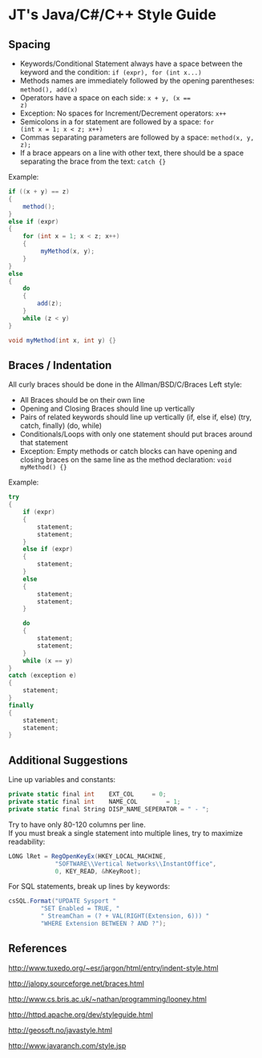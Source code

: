 # JT's Java/C#/C++ Style Guide

## Spacing 

* Keywords/Conditional Statement always have a space between the keyword and the condition: <code>if (expr), for (int x...)</code>
* Methods names are immediately followed by the opening parentheses: <code>method(), add(x)</code> 
* Operators have a space on each side: <code>x + y, (x == z)</code>
* Exception: No spaces for Increment/Decrement operators: <code>x++</code>
* Semicolons in a for statement are followed by a space: <code>for (int x = 1; x < z; x++) </code>
* Commas separating parameters are followed by a space: <code>method(x, y, z); </code>
* If a brace appears on a line with other text, there should be a space separating the brace from the text: <code>catch {}</code>

Example:
```C#
if ((x + y) == z) 
{
    method();
} 
else if (expr) 
{
    for (int x = 1; x < z; x++) 
    {
         myMethod(x, y);
    }
} 
else 
{
    do 
    {
      	add(z);
    } 
    while (z < y)
}

void myMethod(int x, int y) {}
```

## Braces / Indentation 
All curly braces should be done in the Allman/BSD/C/Braces Left style:
* All Braces should be on their own line
* Opening and Closing Braces should line up vertically
* Pairs of related keywords should line up vertically (if, else if, else) (try, catch, finally) (do, while)
* Conditionals/Loops with only one statement should put braces around that statement
* Exception: Empty methods or catch blocks can have opening and closing braces on the same line as the method declaration: <code>void myMethod() {}</code>

Example:
```C#
try
{
    if (expr)
    {
        statement;
        statement;
    }
    else if (expr)
    {
        statement;
    }
    else
    {
        statement;
        statement;
    }

    do
    {
        statement;
        statement;
    }
    while (x == y)
}
catch (exception e) 
{
    statement;
}
finally
{
    statement;
    statement;
}
```

## Additional Suggestions 
Line up variables and constants:
```C#
private static final int    EXT_COL		= 0;
private static final int    NAME_COL		= 1;
private static final String DISP_NAME_SEPERATOR = " - ";
```

Try to have only 80-120 columns per line.  
If you must break a single statement into multiple lines, try to maximize readability:
```C#
LONG lRet = RegOpenKeyEx(HKEY_LOCAL_MACHINE,
			 "SOFTWARE\\Vertical Networks\\InstantOffice", 
			 0, KEY_READ, &hKeyRoot);
```

For SQL statements, break up lines by keywords:
```C#
csSQL.Format("UPDATE Sysport "
	     "SET Enabled = TRUE, "
	     " StreamChan = (? + VAL(RIGHT(Extension, 6))) "
	     "WHERE Extension BETWEEN ? AND ?");
```

## References 
http://www.tuxedo.org/~esr/jargon/html/entry/indent-style.html

http://jalopy.sourceforge.net/braces.html

http://www.cs.bris.ac.uk/~nathan/programming/looney.html

http://httpd.apache.org/dev/styleguide.html

http://geosoft.no/javastyle.html

http://www.javaranch.com/style.jsp
